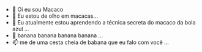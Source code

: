 - 👋 Oi eu sou Macaco
- 👀 Eu estou de olho em macacas...
- 🌱 Eu atualmente estou aprendendo a técnica secreta do macaco da bola azul ...
- 💞️ banana banana banana banana ...
- 📫 me de uma cesta cheia de babana que eu falo com você ...

<!---
BrunoAlvesCorrea/BrunoAlvesCorrea is a ✨ special ✨ repository because its `README.md` (this file) appears on your GitHub profile.
You can click the Preview link to take a look at your changes.
--->
